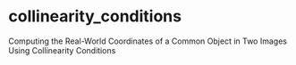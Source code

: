 # collinearity_conditions
Computing the Real-World Coordinates of a Common Object in Two Images Using Collinearity Conditions
